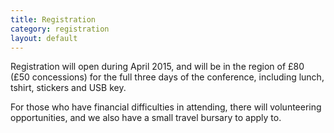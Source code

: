```yaml
---
title: Registration
category: registration
layout: default
---
```


Registration will open during April 2015, and will be in the region of £80 (£50 concessions) for the full three days of the conference, including lunch, tshirt, stickers and USB key.

For those who have financial difficulties in attending, there will volunteering opportunities, and we also have a small travel bursary to apply to.
